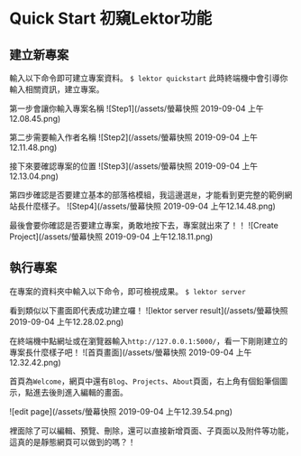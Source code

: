 # Quick Start 初窺Lektor功能

## 建立新專案

輸入以下命令即可建立專案資料。
`$ lektor quickstart`
此時終端機中會引導你輸入相關資訊，建立專案。

第一步會讓你輸入專案名稱
![Step1](/assets/螢幕快照 2019-09-04 上午12.08.45.png)

第二步需要輸入作者名稱
![Step2](/assets/螢幕快照 2019-09-04 上午12.11.48.png)

接下來要確認專案的位置
![Step3](/assets/螢幕快照 2019-09-04 上午12.13.04.png)

第四步確認是否要建立基本的部落格模組，我這邊選`是`，才能看到更完整的範例網站長什麼樣子。
![Step4](/assets/螢幕快照 2019-09-04 上午12.14.48.png)

最後會要你確認是否要建立專案，勇敢地按下去，專案就出來了！！
![Create Project](/assets/螢幕快照 2019-09-04 上午12.18.11.png)

## 執行專案

在專案的資料夾中輸入以下命令，即可檢視成果。
`$ lektor server`

看到類似以下畫面即代表成功建立囉！
![lektor server result](/assets/螢幕快照 2019-09-04 上午12.28.02.png)

在終端機中點網址或在瀏覽器輸入`http://127.0.0.1:5000/`，看一下剛剛建立的專案長什麼樣子吧！
![首頁畫面](/assets/螢幕快照 2019-09-04 上午12.32.42.png)

首頁為`Welcome`，網頁中還有`Blog`、`Projects`、`About`頁面，右上角有個鉛筆個圖示，點進去後則進入編輯的畫面。

![edit page](/assets/螢幕快照 2019-09-04 上午12.39.54.png)

裡面除了可以編輯、預覽、刪除，還可以直接新增頁面、子頁面以及附件等功能，這真的是靜態網頁可以做到的嗎？！
